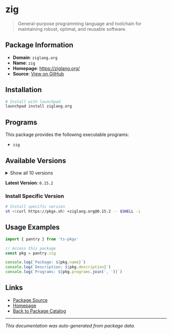 # zig

> General-purpose programming language and toolchain for maintaining robust, optimal, and reusable software.

## Package Information

- **Domain**: `ziglang.org`
- **Name**: `zig`
- **Homepage**: https://ziglang.org/
- **Source**: [View on GitHub](https://github.com/pkgxdev/pantry/tree/main/projects/ziglang.org/package.yml)

## Installation

```bash
# Install with launchpad
launchpad install ziglang.org
```

## Programs

This package provides the following executable programs:

- `zig`

## Available Versions

<details>
<summary>Show all 10 versions</summary>

- `0.15.2`, `0.15.1`, `0.15.0`, `0.14.1`, `0.14.0`
- `0.13.0`, `0.12.1`, `0.12.0`, `0.11.0`, `0.10.1`

</details>

**Latest Version**: `0.15.2`

### Install Specific Version

```bash
# Install specific version
sh <(curl https://pkgx.sh) +ziglang.org@0.15.2 -- $SHELL -i
```

## Usage Examples

```typescript
import { pantry } from 'ts-pkgx'

// Access this package
const pkg = pantry.zig

console.log(`Package: ${pkg.name}`)
console.log(`Description: ${pkg.description}`)
console.log(`Programs: ${pkg.programs.join(', ')}`)
```

## Links

- [Package Source](https://github.com/pkgxdev/pantry/tree/main/projects/ziglang.org/package.yml)
- [Homepage](https://ziglang.org/)
- [Back to Package Catalog](../../package-catalog.md)

---

*This documentation was auto-generated from package data.*
